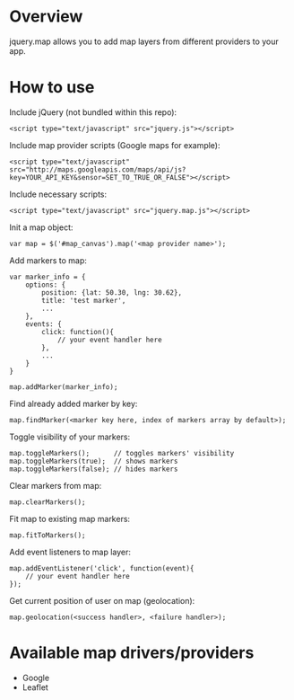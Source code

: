 Overview
========

jquery.map allows you to add map layers from different providers to your app.

How to use
==========

Include jQuery (not bundled within this repo):

    <script type="text/javascript" src="jquery.js"></script>

Include map provider scripts (Google maps for example):

    <script type="text/javascript" src="http://maps.googleapis.com/maps/api/js?key=YOUR_API_KEY&sensor=SET_TO_TRUE_OR_FALSE"></script>

Include necessary scripts:

    <script type="text/javascript" src="jquery.map.js"></script>

Init a map object:

    var map = $('#map_canvas').map('<map provider name>');

Add markers to map:

    var marker_info = {
        options: {
            position: {lat: 50.30, lng: 30.62},
            title: 'test marker',
            ...
        },
        events: {
            click: function(){
                // your event handler here
            },
            ...
        }
    }

    map.addMarker(marker_info);

Find already added marker by key:

    map.findMarker(<marker key here, index of markers array by default>);

Toggle visibility of your markers:

    map.toggleMarkers();      // toggles markers' visibility
    map.toggleMarkers(true);  // shows markers
    map.toggleMarkers(false); // hides markers

Clear markers from map:

    map.clearMarkers();

Fit map to existing map markers:

    map.fitToMarkers();

Add event listeners to map layer:

    map.addEventListener('click', function(event){
        // your event handler here
    });

Get current position of user on map (geolocation):

    map.geolocation(<success handler>, <failure handler>);

Available map drivers/providers
===============================

- Google
- Leaflet
